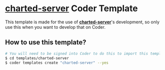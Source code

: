 # [charted-server](https://github.com/charted-dev/charted) Coder Template
This template is made for the use of [**charted-server**](https://github.com/charted-dev/charted)'s development, so only use this when you want to develop that on Coder.

## How to use this template?
```sh
# You will need to be signed into Coder to do this to import this template
$ cd templates/charted-server
$ coder templates create "charted-server" --yes
```
